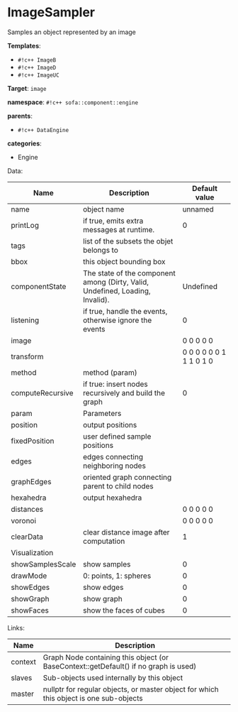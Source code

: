 # ImageSampler

Samples an object represented by an image


__Templates__:

- `#!c++ ImageB`
- `#!c++ ImageD`
- `#!c++ ImageUC`

__Target__: `image`

__namespace__: `#!c++ sofa::component::engine`

__parents__: 

- `#!c++ DataEngine`

__categories__: 

- Engine

Data: 

<table>
<thead>
    <tr>
        <th>Name</th>
        <th>Description</th>
        <th>Default value</th>
    </tr>
</thead>
<tbody>
	<tr>
		<td>name</td>
		<td>
object name
</td>
		<td>unnamed</td>
	</tr>
	<tr>
		<td>printLog</td>
		<td>
if true, emits extra messages at runtime.
</td>
		<td>0</td>
	</tr>
	<tr>
		<td>tags</td>
		<td>
list of the subsets the objet belongs to
</td>
		<td></td>
	</tr>
	<tr>
		<td>bbox</td>
		<td>
this object bounding box
</td>
		<td></td>
	</tr>
	<tr>
		<td>componentState</td>
		<td>
The state of the component among (Dirty, Valid, Undefined, Loading, Invalid).
</td>
		<td>Undefined</td>
	</tr>
	<tr>
		<td>listening</td>
		<td>
if true, handle the events, otherwise ignore the events
</td>
		<td>0</td>
	</tr>
	<tr>
		<td>image</td>
		<td>

</td>
		<td>0 0 0 0 0</td>
	</tr>
	<tr>
		<td>transform</td>
		<td>

</td>
		<td>0 0 0 0 0 0 1 1 1 0 1 0</td>
	</tr>
	<tr>
		<td>method</td>
		<td>
method (param)
</td>
		<td></td>
	</tr>
	<tr>
		<td>computeRecursive</td>
		<td>
if true: insert nodes recursively and build the graph
</td>
		<td>0</td>
	</tr>
	<tr>
		<td>param</td>
		<td>
Parameters
</td>
		<td></td>
	</tr>
	<tr>
		<td>position</td>
		<td>
output positions
</td>
		<td></td>
	</tr>
	<tr>
		<td>fixedPosition</td>
		<td>
user defined sample positions
</td>
		<td></td>
	</tr>
	<tr>
		<td>edges</td>
		<td>
edges connecting neighboring nodes
</td>
		<td></td>
	</tr>
	<tr>
		<td>graphEdges</td>
		<td>
oriented graph connecting parent to child nodes
</td>
		<td></td>
	</tr>
	<tr>
		<td>hexahedra</td>
		<td>
output hexahedra
</td>
		<td></td>
	</tr>
	<tr>
		<td>distances</td>
		<td>

</td>
		<td>0 0 0 0 0</td>
	</tr>
	<tr>
		<td>voronoi</td>
		<td>

</td>
		<td>0 0 0 0 0</td>
	</tr>
	<tr>
		<td>clearData</td>
		<td>
clear distance image after computation
</td>
		<td>1</td>
	</tr>
	<tr>
		<td colspan="3">Visualization</td>
	</tr>
	<tr>
		<td>showSamplesScale</td>
		<td>
show samples
</td>
		<td>0</td>
	</tr>
	<tr>
		<td>drawMode</td>
		<td>
0: points, 1: spheres
</td>
		<td>0</td>
	</tr>
	<tr>
		<td>showEdges</td>
		<td>
show edges
</td>
		<td>0</td>
	</tr>
	<tr>
		<td>showGraph</td>
		<td>
show graph
</td>
		<td>0</td>
	</tr>
	<tr>
		<td>showFaces</td>
		<td>
show the faces of cubes
</td>
		<td>0</td>
	</tr>

</tbody>
</table>

Links: 

| Name | Description |
| ---- | ----------- |
|context|Graph Node containing this object (or BaseContext::getDefault() if no graph is used)|
|slaves|Sub-objects used internally by this object|
|master|nullptr for regular objects, or master object for which this object is one sub-objects|



